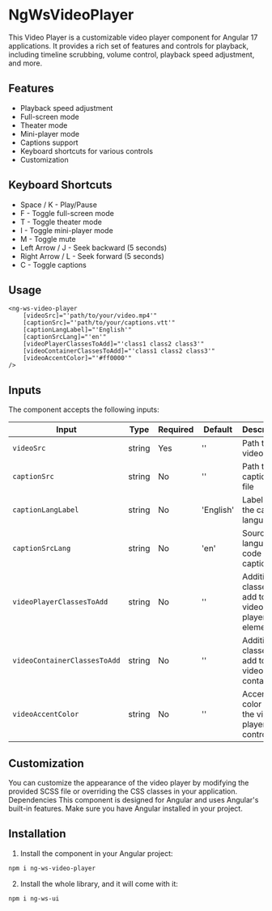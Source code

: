 # NgWsVideoPlayer

This Video Player is a customizable video player component for Angular 17 applications. It provides a rich set of features and controls for playback, including timeline scrubbing, volume control, playback speed adjustment, and more.

## Features

- Playback speed adjustment
- Full-screen mode 
- Theater mode
- Mini-player mode
- Captions support
- Keyboard shortcuts for various controls
- Customization

## Keyboard Shortcuts

- Space / K - Play/Pause
- F - Toggle full-screen mode
- T - Toggle theater mode
- I - Toggle mini-player mode
- M - Toggle mute
- Left Arrow / J - Seek backward (5 seconds)
- Right Arrow / L - Seek forward (5 seconds)
- C - Toggle captions

## Usage

```angular17html
<ng-ws-video-player
    [videoSrc]="'path/to/your/video.mp4'"
    [captionSrc]="'path/to/your/captions.vtt'"
    [captionLangLabel]="'English'"
    [captionSrcLang]="'en'"
    [videoPlayerClassesToAdd]="'class1 class2 class3'"
    [videoContainerClassesToAdd]="'class1 class2 class3'"
    [videoAccentColor]="'#ff0000'"
/>
```
## Inputs

The component accepts the following inputs:

| Input | Type | Required | Default | Description |
|-------|------|----------|---------|-------------|
| `videoSrc` | string | Yes | '' | Path to the video file |
| `captionSrc` | string | No | '' | Path to the captions file |
| `captionLangLabel` | string | No | 'English' | Label for the caption language |
| `captionSrcLang` | string | No | 'en' | Source language code for captions |
| `videoPlayerClassesToAdd` | string | No | '' | Additional classes to add to the video player element |
| `videoContainerClassesToAdd` | string | No | '' | Additional classes to add to the video container |
| `videoAccentColor` | string | No | '' | Accent color for the video player controls |

## Customization
You can customize the appearance of the video player by modifying the provided SCSS file or overriding the CSS classes in your application.
Dependencies
This component is designed for Angular and uses Angular's built-in features. Make sure you have Angular installed in your project.

## Installation

1. Install the component in your Angular project:

```bash
npm i ng-ws-video-player
```

2. Install the whole library, and it will come with it:

```bash
npm i ng-ws-ui
```
